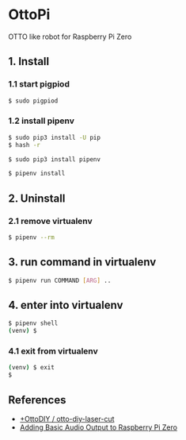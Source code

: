 # OttoPi

OTTO like robot for Raspberry Pi Zero

## 1. Install

### 1.1 start pigpiod

```bash
$ sudo pigpiod
```


### 1.2 install pipenv

```bash
$ sudo pip3 install -U pip
$ hash -r

$ sudo pip3 install pipenv

$ pipenv install
```


## 2. Uninstall

### 2.1 remove virtualenv

```bash
$ pipenv --rm
```


## 3. run command in virtualenv

```bash
$ pipenv run COMMAND [ARG] ..
```

## 4. enter into virtualenv

```bash
$ pipenv shell
(venv) $
```

### 4.1 exit from virtualenv

```bash
(venv) $ exit
$
```

## References

- [+OttoDIY / otto-diy-laser-cut](https://wikifactory.com/+OttoDIY/otto-diy-laser-cut)
- [Adding Basic Audio Output to Raspberry Pi Zero](https://learn.adafruit.com/adding-basic-audio-ouput-to-raspberry-pi-zero/pi-zero-pwm-audio)
